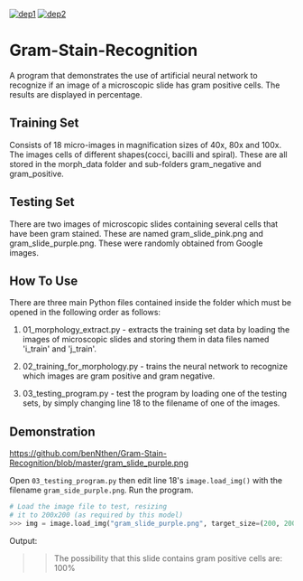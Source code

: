 [![dep1](https://img.shields.io/badge/Tensorflow-2.0+-brightgreen.svg)](https://www.tensorflow.org/) 
[![dep2](https://img.shields.io/badge/Keras-2.0+-brightgreen.svg)](https://keras.io/) 
# Gram-Stain-Recognition
A program that demonstrates the use of artificial neural network to recognize if an image of a microscopic slide has gram positive cells. The results are displayed in percentage.

## Training Set
Consists of 18 micro-images in magnification sizes of 40x, 80x and 100x. The images cells of different shapes(cocci, bacilli and spiral). These are all stored in the morph_data folder and sub-folders gram_negative and gram_positive. 

## Testing Set
There are two images of microscopic slides containing several cells that have been gram stained. These are named gram_slide_pink.png and gram_slide_purple.png. These were randomly obtained from Google images.

## How To Use
There are three main Python files contained inside the folder which must be opened in the following order as follows:

1) 01_morphology_extract.py - extracts the training set data by loading the images of microscopic slides and storing them in data files named 'i_train' and 'j_train'.

2) 02_training_for_morphology.py - trains the neural network to recognize which images are gram positive and gram negative.

3) 03_testing_program.py - test the program by loading one of the testing sets, by simply changing line 18 to the filename of one of the images.

## Demonstration

https://github.com/benNthen/Gram-Stain-Recognition/blob/master/gram_slide_purple.png

Open `03_testing_program.py` then edit line 18's `image.load_img()` with the filename `gram_side_purple.png`. Run the program.

```python
# Load the image file to test, resizing
# it to 200x200 (as required by this model)
>>> img = image.load_img("gram_slide_purple.png", target_size=(200, 200))
```
Output: 
>>The possibility that this slide contains gram positive cells are: 100%




